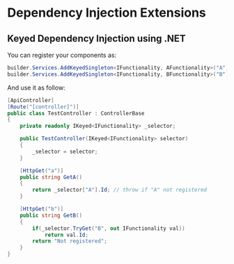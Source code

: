 # Dependency Injection Extensions 

## Keyed Dependency Injection using .NET

You can register your components as:

``` cs
builder.Services.AddKeyedSingleton<IFunctionality, AFunctionality>("A");
builder.Services.AddKeyedSingleton<IFunctionality, BFunctionality>("B");
```

And use it as follow:

``` cs
[ApiController]
[Route("[controller]")]
public class TestController : ControllerBase
{
    private readonly IKeyed<IFunctionality> _selector;

    public TestController(IKeyed<IFunctionality> selector)
    {
        _selector = selector;
    }

    [HttpGet("a")]
    public string GetA()
    {
        return _selector["A"].Id; // throw if "A" not registered
    }

    [HttpGet("b")]
    public string GetB()
    {
        if(_selector.TryGet("B", out IFunctionality val))
            return val.Id;
        return "Not registered";
    }
}
```



